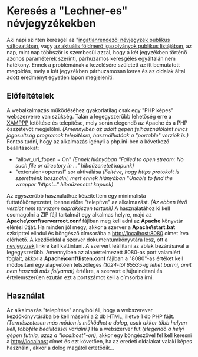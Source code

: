 # Keresés a "Lechner-es" névjegyzékekben

Aki napi szinten keresgél az "[ingatlanrendezői névjegyzék publikus változatában](https://lechnerkozpont.hu/oldal/ingatlanrendezoi-nevjegyzek-publikus-valtozata), vagy [az aktuális földmérő igazolványok publikus listájában](https://lechnerkozpont.hu/oldal/foldmero-igazolvanyok-publikus-listaja), az nap, mint nap többször is szembesül azzal, hogy a két jegyzékben történő azonos paraméterek szerinti, párhuzamos keresgélés egyáltalán nem hatékony.
Ennek a problémának a kezelésére született az itt bemutatott megoldás, mely a két jegyzékben párhuzamosan keres és az oldalak által adott eredményt egyetlen lapon megjeleníti.

## Előfeltételek

A webalkalmazás működéséhez gyakorlatilag csak egy "PHP képes" webszerverre van szükség. Talán a legegyszerűbb lehetőség erre a [XAMPPP](https://www.apachefriends.org/hu/index.html) letöltése és telepítése, mely során elegendő az Apache és a PHP összetevőt megjelölni. *(Amennyiben az adott gépen felhasználóként nincs jogosultság programok telepítésre, használhatóak a "portable" verziók is.)*
Fontos tudni, hogy az alkalmazás igényli a php.ini-ben a következő beállításokat:
* "allow_url_fopen = On" *(Ennek hiányában "Failed to open stream: No such file or directory in ..." hibaüzenetet kapunk)*
* "extension=openssl" sor aktiválása *(Feltéve, hogy https protokolt is szeretnénk használni, mert ennek hiányában "Unable to find the wrapper 'https'..." hibaüzenetet kapunk)*

Az egyszerűbb használathoz készítettem egy minimalista futtatókörnyezetet, benne előre "telepítve" az alkalmazást. *(Az ebben lévő verziót nem tervezem naprakészen tartani!)* A használatához ki kell csomagolni a ZIP fájl tartalmát egy alkalmas helyre, majd az **Apache\conf\serverroot.conf** fájlban meg kell adni az **Apache** könyvtár elérési útját. Ha minden jól megy, akkor a szerver a **Apache\start.bat** szkripttel elindul és böngésző címsorába a [http://localhost:8080](http://localhost:8080) címet írva elérhető. A kezdőoldal a szerver dokumentumkönyvtára lesz, ott a [nevjegyzek](http://localhost:8080/nevjegyzek/) linkre kell kattintani. A szervert leállítani az ablak bezárásával a legegyszerűbb.
Amennyiben az alapértelmezett 8080-as port valamiért foglalt, akkor a **Apache\conf\listen.conf** fájlban a "8080"-as értéket kell módosítani egy alapvetően tetszőleges _(1024-től 65535-ig lehet bármi, amit nem használ más folyamat)_ értékre, a szervert el/újraindítani és értelemszerűen ezután ezt a portszámot kell a címsorba írni.

## Használat

Az alkalmazás "telepítése" annyiból áll, hogy a webszerever kezdőkönyvtárába be kell másolni a 2 db HTML, illetve 1 db PHP fájlt. *(Természetesen más módon is működhet a dolog, csak akkor több helyen kell, többféle beállítással variálni.)*
Ha a webszerver fut *(elegendő a helyi gépen futnia, azaz a "localhost"-on)*, akkor egy böngészővel fel kell keresni a [http://localhost](http://localhost) címet és ezt követően, ha az eredeti oldalakat valaki képes használni, akkor a dolog magától értetődik...
